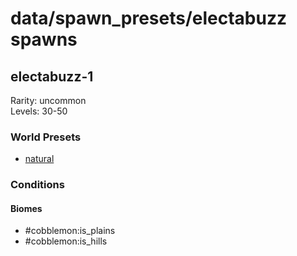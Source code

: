 # data/spawn_presets/electabuzz spawns  
  
## electabuzz-1  
Rarity: uncommon  
Levels: 30-50  
  
### World Presets  
* [natural](/data/world_presets/natural.md)  
  
### Conditions  
  
#### Biomes  
  * #cobblemon:is_plains
  * #cobblemon:is_hills
  
